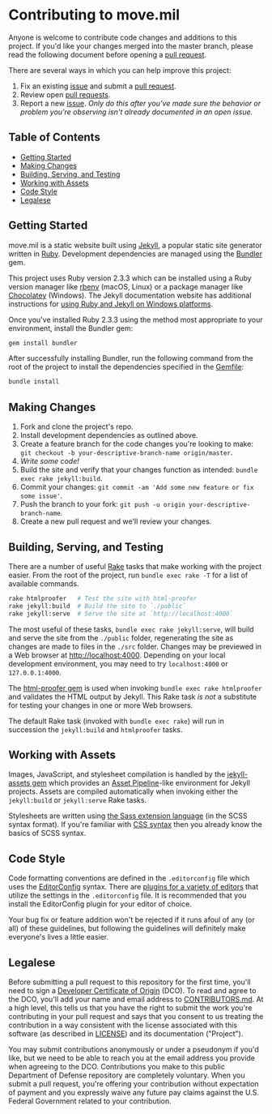 # Contributing to move.mil

Anyone is welcome to contribute code changes and additions to this project. If you'd like your changes merged into the master branch, please read the following document before opening a [pull request][pulls].

There are several ways in which you can help improve this project:

1. Fix an existing [issue][issues] and submit a [pull request][pulls].
1. Review open [pull requests][pulls].
1. Report a new [issue][issues]. _Only do this after you've made sure the behavior or problem you're observing isn't already documented in an open issue._

## Table of Contents

- [Getting Started](#getting-started)
- [Making Changes](#making-changes)
- [Building, Serving, and Testing](#building-serving-and-testing)
- [Working with Assets](#working-with-assets)
- [Code Style](#code-style)
- [Legalese](#legalese)

## Getting Started

move.mil is a static website built using [Jekyll](http://jekyllrb.com/), a popular static site generator written in [Ruby](https://www.ruby-lang.org/). Development dependencies are managed using the [Bundler](http://bundler.io/) gem.

This project uses Ruby version 2.3.3 which can be installed using a Ruby version manager like [rbenv](https://github.com/rbenv/rbenv) (macOS, Linux) or a package manager like [Chocolatey](https://chocolatey.org/) (Windows). The Jekyll documentation website has additional instructions for [using Ruby and Jekyll on Windows platforms](https://jekyllrb.com/docs/windows/).

Once you've installed Ruby 2.3.3 using the method most appropriate to your environment, install the Bundler gem:

```sh
gem install bundler
```

After successfully installing Bundler, run the following command from the root of the project to install the dependencies specified in the [Gemfile][gemfile]:

```sh
bundle install
```

## Making Changes

1. Fork and clone the project's repo.
1. Install development dependencies as outlined above.
1. Create a feature branch for the code changes you're looking to make: `git checkout -b your-descriptive-branch-name origin/master`.
1. _Write some code!_
1. Build the site and verify that your changes function as intended: `bundle exec rake jekyll:build`.
1. Commit your changes: `git commit -am 'Add some new feature or fix some issue'`.
1. Push the branch to your fork: `git push -u origin your-descriptive-branch-name`.
1. Create a new pull request and we'll review your changes.

## Building, Serving, and Testing

There are a number of useful [Rake](https://github.com/ruby/rake) tasks that make working with the project easier. From the root of the project, run `bundle exec rake -T` for a list of available commands.

```sh
rake htmlproofer   # Test the site with html-proofer
rake jekyll:build  # Build the site to `./public`
rake jekyll:serve  # Serve the site at `http://localhost:4000`
```

The most useful of these tasks, `bundle exec rake jekyll:serve`, will build and serve the site from the `./public` folder, regenerating the site as changes are made to files in the `./src` folder. Changes may be previewed in a Web browser at [http://localhost:4000](http://localhost:4000). Depending on your local development environment, you may need to try `localhost:4000` or `127.0.0.1:4000`.

The [html-proofer gem](https://github.com/gjtorikian/html-proofer) is used when invoking `bundle exec rake htmlproofer` and validates the HTML output by Jekyll. This Rake task _is not_ a substitute for testing your changes in one or more Web browsers.

The default Rake task (invoked with `bundle exec rake`) will run in succession the `jekyll:build` and `htmlproofer` tasks.

## Working with Assets

Images, JavaScript, and stylesheet compilation is handled by the [jekyll-assets gem](https://github.com/jekyll/jekyll-assets) which provides an [Asset Pipeline](http://guides.rubyonrails.org/asset_pipeline.html)-like environment for Jekyll projects. Assets are compiled automatically when invoking either the `jekyll:build` or `jekyll:serve` Rake tasks.

Stylesheets are written using [the Sass extension language](http://sass-lang.com/) (in the SCSS syntax format). If you're familiar with [CSS syntax](https://developer.mozilla.org/en-US/docs/Web/CSS/Syntax) then you already know the basics of SCSS syntax.

## Code Style

Code formatting conventions are defined in the `.editorconfig` file which uses the [EditorConfig](http://editorconfig.org/) syntax. There are [plugins for a variety of editors](http://editorconfig.org/#download) that utilize the settings in the `.editorconfig` file. It is recommended that you install the EditorConfig plugin for your editor of choice.

Your bug fix or feature addition won't be rejected if it runs afoul of any (or all) of these guidelines, but following the guidelines will definitely make everyone's lives a little easier.

## Legalese

Before submitting a pull request to this repository for the first time, you'll need to sign a [Developer Certificate of Origin](https://developercertificate.org/) (DCO). To read and agree to the DCO, you'll add your name and email address to [CONTRIBUTORS.md][contributors]. At a high level, this tells us that you have the right to submit the work you're contributing in your pull request and says that you consent to us treating the contribution in a way consistent with the license associated with this software (as described in [LICENSE][license]) and its documentation ("Project").

You may submit contributions anonymously or under a pseudonym if you'd like, but we need to be able to reach you at the email address you provide when agreeing to the DCO. Contributions you make to this public Department of Defense repository are completely voluntary. When you submit a pull request, you're offering your contribution without expectation of payment and you expressly waive any future pay claims against the U.S. Federal Government related to your contribution.

[contributors]: https://github.com/deptofdefense/move.mil/blob/master/CONTRIBUTORS.md
[gemfile]: https://github.com/deptofdefense/move.mil/blob/master/Gemfile
[issues]: https://github.com/deptofdefense/move.mil/issues
[license]: https://github.com/deptofdefense/move.mil/blob/master/LICENSE
[pulls]: https://github.com/deptofdefense/move.mil/pulls
